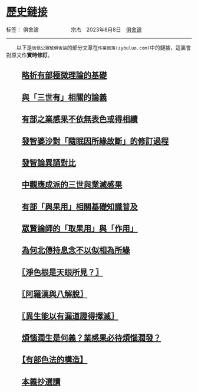 ﻿# [歷史鏈接][1]

标签： 俱舍論
　　　　　　宗杰　2023年8月8日　[俱舍論](https://mp.weixin.qq.com/s/dtrnkAo_uzlrY_xa_xbdaQ)

---

　　以下是`微信公眾號俱舍論`的部分文章在`作業部落(zybuluo.com)`中的鏈接，這裏會對原文作**實時修訂**。

## 　　[略析有部極微理論的基礎](https://github.com/arpcn/abhidharma/blob/main/md/略析有部極微理論的基礎.md)

## 　　[與「三世有」相關的論義](https://www.zybuluo.com/arpcn/note/2535115)

## 　　[有部之業感果不依無表色或得相續](https://www.zybuluo.com/arpcn/note/2533748)

## 　　[發智婆沙對「隨眠因所緣故斷」的修訂過程](https://www.zybuluo.com/arpcn/note/1790111)

## 　　[發智論異誦對比](https://www.zybuluo.com/arpcn/note/2533597)

## 　　[中觀應成派的三世與業滅感果](https://www.zybuluo.com/arpcn/note/2543070)

## 　　[有部「與果用」相關基礎知識普及](https://www.zybuluo.com/arpcn/note/2543216)

## 　　[眾賢論師的「取果用」與「作用」](https://www.zybuluo.com/arpcn/note/2543225)

## 　　[為何北傳持息念不以似相為所緣](https://www.zybuluo.com/arpcn/note/2542555)

## 　　[〖淨色根是天眼所見？〗](https://www.zybuluo.com/arpcn/note/2533756)

## 　　[〖阿羅漢與八解脫〗](https://www.zybuluo.com/arpcn/note/2533755)

## 　　[〖異生能以有漏道證得擇滅〗](https://www.zybuluo.com/arpcn/note/2543230)

## 　　[煩惱潤生是何義？業感果必待煩惱潤發？](https://www.zybuluo.com/arpcn/note/2543239)

## 　　[【有部色法的構造】](https://www.zybuluo.com/arpcn/note/2543228)

## 　　[本義抄選讀](https://www.zybuluo.com/arpcn/note/2534311)


  [1]: https://www.zybuluo.com/arpcn/note/2543081

